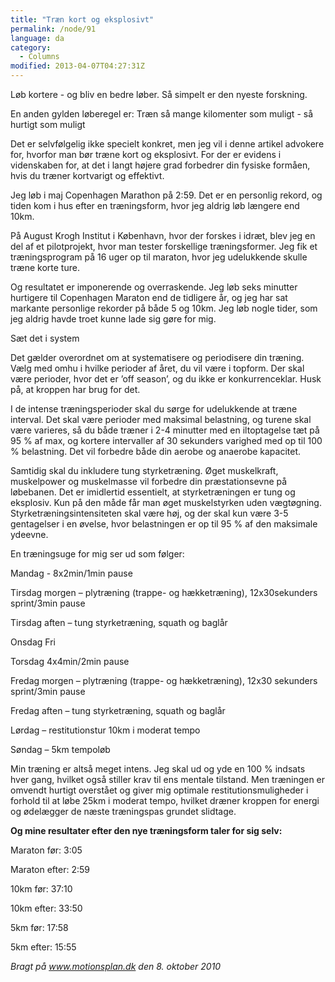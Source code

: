 ```yaml
---
title: "Træn kort og eksplosivt"
permalink: /node/91
language: da
category:
  - Columns
modified: 2013-04-07T04:27:31Z
---
```


Løb kortere - og bliv en bedre løber. Så simpelt er den nyeste forskning.



En anden gylden løberegel er: Træn så mange kilomenter som muligt - så hurtigt som muligt



Det er selvfølgelig ikke specielt konkret, men jeg vil i denne artikel advokere for, hvorfor man bør træne kort og eksplosivt. For der er evidens i videnskaben for, at det i langt højere grad forbedrer din fysiske formåen, hvis du træner kortvarigt og effektivt.



Jeg løb i maj Copenhagen Marathon på 2:59. Det er en personlig rekord, og tiden kom i hus efter en træningsform, hvor jeg aldrig løb længere end 10km.



På August Krogh Institut i København, hvor der forskes i idræt, blev jeg en del af et pilotprojekt, hvor man tester forskellige træningsformer. Jeg fik et træningsprogram på 16 uger op til maraton, hvor jeg udelukkende skulle træne korte ture.



Og resultatet er imponerende og overraskende. Jeg løb seks minutter hurtigere til Copenhagen Maraton end de tidligere år, og jeg har sat markante personlige rekorder på både 5 og 10km. Jeg løb nogle tider, som jeg aldrig havde troet kunne lade sig gøre for mig.



Sæt det i system

Det gælder overordnet om at systematisere og periodisere din træning. Vælg med omhu i hvilke perioder af året, du vil være i topform. Der skal være perioder, hvor det er ’off season’, og du ikke er konkurrenceklar. Husk på, at kroppen har brug for det.



I de intense træningsperioder skal du sørge for udelukkende at træne interval. Det skal være perioder med maksimal belastning, og turene skal være varieres, så du både træner i 2-4 minutter med en iltoptagelse tæt på 95 % af max, og kortere intervaller af 30 sekunders varighed med op til 100 % belastning. Det vil forbedre både din aerobe og anaerobe kapacitet.



Samtidig skal du inkludere tung styrketræning. Øget muskelkraft, muskelpower og muskelmasse vil forbedre din præstationsevne på løbebanen. Det er imidlertid essentielt, at styrketræningen er tung og eksplosiv. Kun på den måde får man øget muskelstyrken uden vægtøgning. Styrketræningsintensiteten skal være høj, og der skal kun være 3-5 gentagelser i en øvelse, hvor belastningen er op til 95 % af den maksimale ydeevne.



En træningsuge for mig ser ud som følger:

Mandag - 8x2min/1min pause



Tirsdag morgen – plytræning (trappe- og hækketræning), 12x30sekunders sprint/3min pause 

Tirsdag aften – tung styrketræning, squath og baglår



Onsdag Fri



Torsdag 4x4min/2min pause



Fredag morgen – plytræning (trappe- og hækketræning), 12x30 sekunders sprint/3min pause

Fredag aften – tung styrketræning, squath og baglår



Lørdag – restitutionstur 10km i moderat tempo



Søndag – 5km tempoløb



Min træning er altså meget intens. Jeg skal ud og yde en 100 % indsats hver gang, hvilket også stiller krav til ens mentale tilstand. Men træningen er omvendt hurtigt overstået og giver mig optimale restitutionsmuligheder i forhold til at løbe 25km i moderat tempo, hvilket dræner kroppen for energi og ødelægger de næste træningspas grundet slidtage.



**Og mine resultater efter den nye træningsform taler for sig selv:**



Maraton før: 3:05

Maraton efter: 2:59



10km før: 37:10

10km efter: 33:50



5km før: 17:58

5km efter: 15:55

  
_Bragt på www.motionsplan.dk den 8. oktober 2010_
